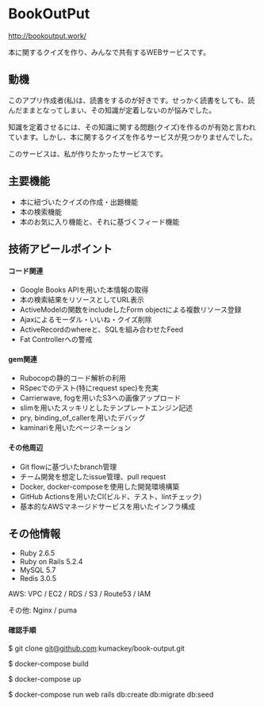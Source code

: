# BookOutPut

http://bookoutput.work/

本に関するクイズを作り、みんなで共有するWEBサービスです。

## 動機

このアプリ作成者(私)は、読書をするのが好きです。せっかく読書をしても、読んだままとなってしまい、その知識が定着しないのが悩みでした。

知識を定着させるには、その知識に関する問題(クイズ)を作るのが有効と言われています。しかし、本に関するクイズを作るサービスが見つかりませんでした。

このサービスは、私が作りたかったサービスです。

## 主要機能

- 本に紐づいたクイズの作成・出題機能
- 本の検索機能
- 本のお気に入り機能と、それに基づくフィード機能

## 技術アピールポイント

#### コード関連

- Google Books APIを用いた本情報の取得
- 本の検索結果をリソースとしてURL表示
- ActiveModelの関数をincludeしたForm objectによる複数リソース登録
- Ajaxによるモーダル・いいね・クイズ削除
- ActiveRecordのwhereと、SQLを組み合わせたFeed
- Fat Controllerへの警戒

#### gem関連

- Rubocopの静的コード解析の利用
- RSpecでのテスト(特にrequest spec)を充実
- Carrierwave, fogを用いたS3への画像アップロード
- slimを用いたスッキリとしたテンプレートエンジン記述
- pry, binding_of_callerを用いたデバッグ
- kaminariを用いたページネーション

#### その他周辺

- Git flowに基づいたbranch管理
- チーム開発を想定したissue管理、pull request
- Docker, docker-composeを使用した開発環境構築
- GitHub Actionsを用いたCI(ビルド、テスト、lintチェック)
- 基本的なAWSマネージドサービスを用いたインフラ構成

## その他情報

- Ruby 2.6.5
- Ruby on Rails 5.2.4
- MySQL 5.7 
- Redis 3.0.5

AWS: VPC / EC2 / RDS / S3 / Route53 / IAM

その他: Nginx / puma 

#### 確認手順

$ git clone git@github.com:kumackey/book-output.git

$ docker-compose build

$ docker-compose up

$ docker-compose run web rails db:create db:migrate db:seed
